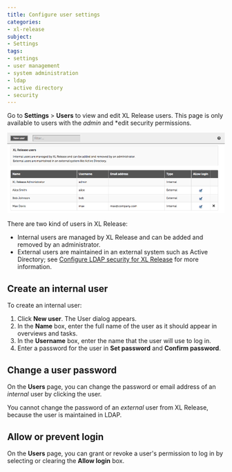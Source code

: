 ```yaml
---
title: Configure user settings
categories:
- xl-release
subject:
- Settings
tags:
- settings
- user management
- system administration
- ldap
- active directory
- security
---
```


Go to **Settings** > **Users** to view and edit XL Release users. This page is only available to users with the *admin* and *edit security permissions.

![Users](../images/users.png)

There are two kind of users in XL Release:

* Internal users are managed by XL Release and can be added and removed by an administrator.
* External users are maintained in an external system such as Active Directory; see [Configure LDAP security for XL Release](/xl-release/how-to/configure-ldap-security-for-xl-release.html) for more information.

## Create an internal user

To create an internal user:

1. Click **New user**. The User dialog appears.
2. In the **Name** box, enter the full name of the user as it should appear in overviews and tasks.
3. In the **Username** box, enter the name that the user will use to log in.
4. Enter a password for the user in **Set password** and **Confirm password**.

## Change a user password

On the **Users** page, you can change the password or email address of an *internal* user by clicking the user.

You cannot change the password of an *external* user from XL Release, because the user is maintained in LDAP. 

## Allow or prevent login

On the **Users** page, you can grant or revoke a user's permission to log in by selecting or clearing the **Allow login** box.
